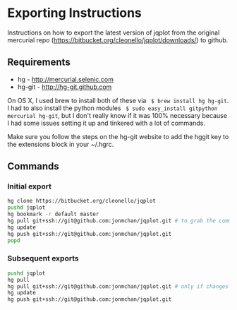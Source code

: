 # Exporting Instructions

Instructions on how to export the latest version of jqplot from the original mercurial repo (https://bitbucket.org/cleonello/jqplot/downloads/) to github.

## Requirements

 * hg - http://mercurial.selenic.com
 * hg-git - http://hg-git.github.com

On OS X, I used brew to install both of these via ``` $ brew install hg hg-git```. I had to also install the python modules ``` $ sudo easy_install gitpython mercurial hg-git```, but I don't really know if it was 100% necessary because I had some issues setting it up and tinkered with a lot of commands.  

Make sure you follow the steps on the hg-git website to add the hggit key to the extensions block in your ~/.hgrc.

## Commands

### Initial export
```bash
hg clone https://bitbucket.org/cleonello/jqplot
pushd jqplot
hg bookmark -r default master
hg pull git+ssh://git@github.com:jonmchan/jqplot.git # to grab the commits for the EXPORT.md
hg update
hg push git+ssh://git@github.com:jonmchan/jqplot.git
popd
```


### Subsequent exports
```bash
pushd jqplot
hg pull
hg pull git+ssh://git@github.com:jonmchan/jqplot.git # only if changes made to EXPORT.md
hg update
hg push git+ssh://git@github.com:jonmchan/jqplot.git
```
